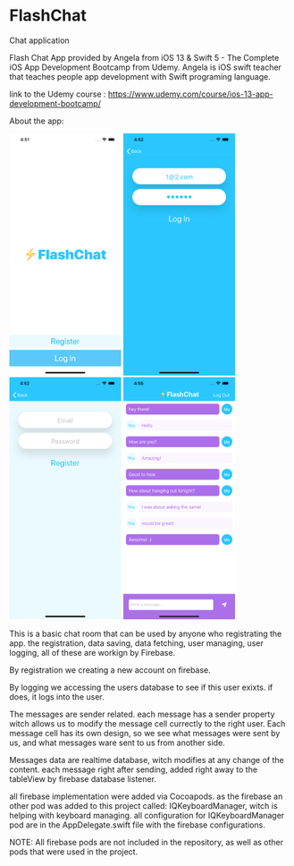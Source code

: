 # FlashChat
Chat application

Flash Chat App provided by Angela from iOS 13 & Swift 5 - The Complete iOS App Development Bootcamp from Udemy. 
Angela is iOS swift teacher that teaches people app development with Swift programing language.

link to the Udemy course : https://www.udemy.com/course/ios-13-app-development-bootcamp/

About the app:

<img src="ScreenShots/MainScreen.png" width=200> <img src="ScreenShots/LoginScreen.png" width=200> <img src="ScreenShots/RegisterScreen.png" width=200> <img src="ScreenShots/ChatRoomScreen.png" width=200>

This is a basic chat room that can be used by anyone who registrating the app.
the registration, data saving, data fetching, user managing, user logging, all of these are workign by Firebase.

By registration we creating a new account on firebase.

By logging we accessing the users database to see if this user exixts. if does, it logs into the user.

The messages are sender related. each message has a sender property witch allows us to modify the message cell currectly to the right user.
Each message cell has its own design, so we see what messages were sent by us, and what messages ware sent to us from another side.

Messages data are realtime database, witch modifies at any change of the content. each message right after sending, added right away to the tableView by firebase database listener.

all firebase implementation were added via Cocoapods.
as the firebase an other pod was added to this project called: IQKeyboardManager, witch is helping with keyboard managing.
all configuration for IQKeyboardManager pod are in the AppDelegate.swift file with the firebase configurations.

NOTE: All firebase pods are not included in the repository, as well as other pods that were used in the project.
